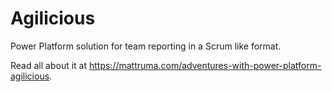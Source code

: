 # Agilicious
Power Platform solution for team reporting in a Scrum like format.

Read all about it at https://mattruma.com/adventures-with-power-platform-agilicious.
